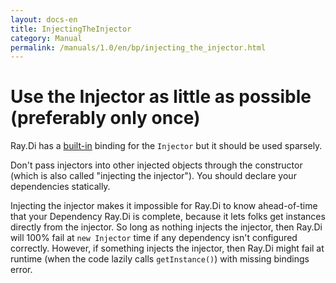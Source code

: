 ```yaml
---
layout: docs-en
title: InjectingTheInjector
category: Manual
permalink: /manuals/1.0/en/bp/injecting_the_injector.html
---
```

# Use the Injector as little as possible (preferably only once)

Ray.Di has a [built-in](../built_in_bindings.html) binding for the `Injector` but it should be used sparsely.

Don't pass injectors into other injected objects through the constructor (which is also called "injecting the injector"). You should declare your dependencies statically.

Injecting the injector makes it impossible for Ray.Di to know ahead-of-time that your Dependency Ray.Di is complete, because it lets folks get instances directly from the injector. So long as nothing injects the injector, then Ray.Di will 100% fail at `new Injector` time if any dependency isn't configured correctly. However, if something injects the injector, then Ray.Di might fail at runtime (when the code lazily calls `getInstance()`) with missing bindings error.
